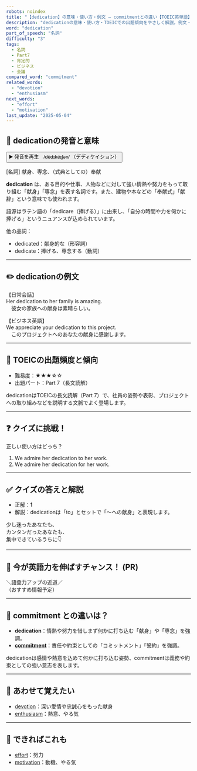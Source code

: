 ```yaml
---
robots: noindex
title: "【dedication】の意味・使い方・例文 ― commitmentとの違い【TOEIC英単語】"
description: "dedicationの意味・使い方・TOEICでの出題傾向をやさしく解説。例文・クイズ付きでcommitmentとの違いもわかりやすく学べます。"
word: "dedication"
part_of_speech: "名詞"
difficulty: "3"
tags:
  - 名詞
  - Part7
  - 肯定的
  - ビジネス
  - 会議
compared_word: "commitment"
related_words:
  - "devotion"
  - "enthusiasm"
next_words:
  - "effort"
  - "motivation"
last_update: "2025-05-04"
---
```


## 🔰 dedicationの発音と意味

<button class="play-audio" onclick="playTTS('dedication')">
  <span class="play-audio-main">
    ▶️ 発音を再生　/dèdɪkéɪʃən/
  </span>
  <span class="play-audio-sub">
    （デディケイション）
  </span>
</button>

[名詞] 献身、専念、（式典としての）奉献

**dedication** は、ある目的や仕事、人物などに対して強い情熱や努力をもって取り組む「献身」「専念」を表す名詞です。また、建物や本などの「奉献式」「献辞」という意味でも使われます。

語源はラテン語の「dedicare（捧げる）」に由来し、「自分の時間や力を何かに捧げる」というニュアンスが込められています。

他の品詞：  
- dedicated：献身的な（形容詞）
- dedicate：捧げる、専念する（動詞）

---

## ✏️ dedicationの例文

【日常会話】  
Her dedication to her family is amazing.  
　彼女の家族への献身は素晴らしい。

【ビジネス英語】  
We appreciate your dedication to this project.  
　このプロジェクトへのあなたの献身に感謝します。

---

## 🎯 TOEICの出題頻度と傾向

- 難易度：★★★☆☆
- 出題パート：Part 7（長文読解）

dedicationはTOEICの長文読解（Part 7）で、社員の姿勢や表彰、プロジェクトへの取り組みなどを説明する文脈でよく登場します。

---

## ❓ クイズに挑戦！

正しい使い方はどっち？

1. We admire her dedication to her work.  
2. We admire her dedication for her work.

---

## ✅ クイズの答えと解説

- 正解：**1**
- 解説：dedicationは「to」とセットで「～への献身」と表現します。

少し迷ったあなたも、  
カンタンだったあなたも、  
集中できているうちに👇️

---

## 🚀 今が英語力を伸ばすチャンス！ (PR)

<div class="info-center">
＼語彙力アップの近道／<br>  
（おすすめ情報予定）
</div>

---

## 🤔  commitment との違いは？

- **dedication**：情熱や努力を惜しまず何かに打ち込む「献身」や「専念」を強調。
- **[commitment](/word/commitment)**：責任や約束としての「コミットメント」「誓約」を強調。

dedicationは感情や熱意を込めて何かに打ち込む姿勢、commitmentは義務や約束としての強い意志を表します。

---

## 🧩 あわせて覚えたい

- [devotion](/word/devotion)：深い愛情や忠誠心をもった献身
- [enthusiasm](/word/enthusiasm)：熱意、やる気

---

## 📖 できればこれも

- [effort](/word/effort)：努力
- [motivation](/word/motivation)：動機、やる気

<!-- cvid: aid38_bid48 -->

